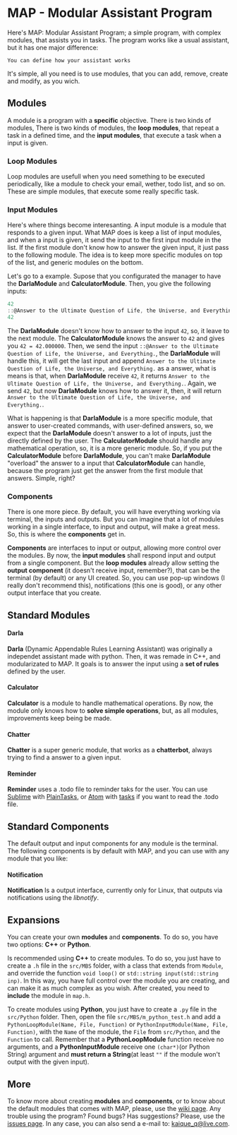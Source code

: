 # MAP - Modular Assistant Program

Here's MAP: Modular Assistant Program; a simple program, with complex modules, that assists you in tasks. The program works like a usual assistant, but it has one major difference:
```
You can define how your assistant works
```
It's simple, all you need is to use modules, that you can add, remove, create and modify, as you wich.

## Modules
A module is a program with a **specific** objective. There is two kinds of modules, There is two kinds of modules, the **loop modules**, that repeat a task in a defined time, and the **input modules**, that execute a task when a input is given.

### Loop Modules
Loop modules are usefull when you need something to be executed periodically, like a module to check your email, wether, todo list, and so on. These are simple modules, that execute some really specific task.

### Input Modules
Here's where things become interesanting. A input module is a module that responds to a given input. What MAP does is keep a list of input modules, and when a input is given, it send the input to the first input module in the list. If the first module don't know how to answer the given input, it just pass to the following module. The idea is to keep more specific modules on top of the list, and generic modules on the bottom.

Let's go to a example. Supose that you configurated the manager to have the **DarlaModule** and **CalculatorModule**. Then, you give the following inputs:
```C
42
::@Answer to the Ultimate Question of Life, the Universe, and Everything.
42
```
The **DarlaModule** doesn't know how to answer to the input `42`, so, it leave to the next module. The **CalculatorModule** knows the answer to `42` and gives you `42 = 42.000000`. Then, we send the input `::@Answer to the Ultimate Question of Life, the Universe, and Everything.`, the **DarlaModule** will handle this, it will get the last input and append `Answer to the Ultimate Question of Life, the Universe, and Everything.` as a answer, what is means is that, when **DarlaModule** receive `42`, it returns `Answer to the Ultimate Question of Life, the Universe, and Everything.`. Again, we send `42`, but now **DarlaModule** knows how to answer it, then, it will return `Answer to the Ultimate Question of Life, the Universe, and Everything.`.

What is happening is that **DarlaModule** is a more specific module, that answer to user-created commands, with user-defined answers, so, we expect that the **DarlaModule** doesn't answer to a lot of inputs, just the directly defined by the user. The **CalculatorModule** should handle any mathematical operation, so, it is a more generic module. So, if you put the **CalculatorModule** before **DarlaModule**, you can't make **DarlaModule** "overload" the answer to a input that **CalculatorModule** can handle, because the program just get the answer from the first module that answers. Simple, right?

### Components
There is one more piece. By default, you will have everything working via terminal, the inputs and outputs. But you can imagine that a lot of modules working in a single interface, to input and output, will make a great mess. So, this is where the **components** get in.

**Components** are interfaces to input or output, allowing more control over the modules. By now, the **input modules** shall respond input and output from a single component. But the __loop modules__ already allow setting the **output component** (it doesn't receive input, remember?), that can be the terminal (by default) or any UI created. So, you can use pop-up windows (I really don't recommend this), notifications (this one is good), or any other output interface that you create.

## Standard Modules
#### Darla
**Darla** (Dynamic Appendable Rules Learning Assistant) was originally a independet assistant made with python. Then, it was remade in C++, and modularizated to MAP. It goals is to answer the input using a **set of rules** defined by the user.
#### Calculator
**Calculator** is a module to handle mathematical operations. By now, the module only knows how to **solve simple operations**, but, as all modules, improvements keep being be made.
#### Chatter
**Chatter** is a super generic module, that works as a **chatterbot**, always trying to find a answer to a given input.
#### Reminder
**Reminder** uses a .todo file to reminder taks for the user. You can use [Sublime](https://www.sublimetext.com/) with [PlainTasks](https://github.com/aziz/PlainTasks), or [Atom](https://atom.io/) with [tasks](https://atom.io/packages/tasks) if you want to read the .todo file.
## Standard Components
The default output and input components for any module is the terminal. The following components is by default with MAP, and you can use with any module that you like:
#### Notification
**Notification** Is a output interface, currently only for Linux, that outputs via notifications using the _libnotify_.

## Expansions
You can create your own **modules** and **components**. To do so, you have two options: **C++** or **Python**. 

Is recommended using **C++** to create modules. To do so, you just have to create a `.h` file in the `src/MBS` folder, with a class that extends from `Module`, and override the function `void loop()` or `std::string input(std::string inp)`. In this way, you have full control over the module you are creating, and can make it as much complex as you wish. After created, you need to **include** the module in `map.h`.

To create modules using **Python**, you just have to create a `.py` file in the `src/Python` folder. Then, open the file `src/MBS/m_python_test.h` and add a `PythonLoopModule(Name, File, Function)` or `PythonInputModule(Name, File, Function)`, with the `Name` of the module, the `File` from `src/Python`, and the `Function` to call. Remember that a **PythonLoopModule** function receive no arguments, and a **PythonInputModule** receive one `(char*)`(or Python String) argument and **must return a String**(at least `""` if the module won't output with the given input).

## More
To know more about creating **modules** and **components**, or to know about the default modules that comes with MAP, please, use the [wiki page](https://github.com/kiq005/Modular-Assistant-Program/wiki). Any trouble using the program? Found bugs? Has suggestions? Please, use the [issues page](https://github.com/kiq005/Modular-Assistant-Program/issues). In any case, you can also send a e-mail to: [kaique_q@live.com](mailto:kaique_q@live.com). 
